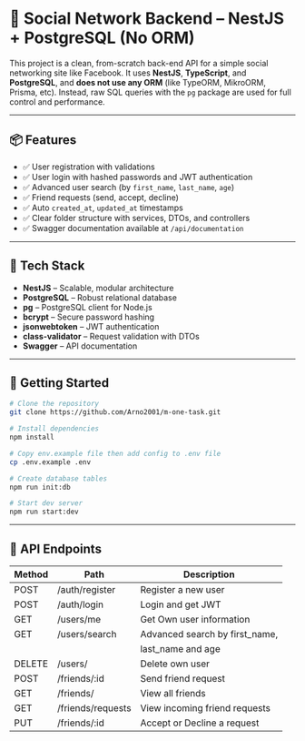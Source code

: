 # 🧠 Social Network Backend – NestJS + PostgreSQL (No ORM)

This project is a clean, from-scratch back-end API for a simple social networking site like Facebook. It uses **NestJS**, **TypeScript**, and **PostgreSQL**, and **does not use any ORM** (like TypeORM, MikroORM, Prisma, etc). Instead, raw SQL queries with the `pg` package are used for full control and performance.

---

## 📦 Features

- ✅ User registration with validations
- ✅ User login with hashed passwords and JWT authentication
- ✅ Advanced user search (by `first_name`, `last_name`, `age`)
- ✅ Friend requests (send, accept, decline)
- ✅ Auto `created_at`, `updated_at` timestamps
- ✅ Clear folder structure with services, DTOs, and controllers
- ✅ Swagger documentation available at `/api/documentation`

---

## 🚀 Tech Stack

- **NestJS** – Scalable, modular architecture
- **PostgreSQL** – Robust relational database
- **pg** – PostgreSQL client for Node.js
- **bcrypt** – Secure password hashing
- **jsonwebtoken** – JWT authentication
- **class-validator** – Request validation with DTOs
- **Swagger** – API documentation

---

## 🧪 Getting Started

```bash
# Clone the repository
git clone https://github.com/Arno2001/m-one-task.git

# Install dependencies
npm install

# Copy env.example file then add config to .env file
cp .env.example .env

# Create database tables
npm run init:db

# Start dev server
npm run start:dev
```

---

## 📄 API Endpoints

| Method | Path             | Description                    |
|--------|------------------|--------------------------------|
| POST   | /auth/register   | Register a new user            |
| POST   | /auth/login      | Login and get JWT              |
| GET    | /users/me        | Get Own user information       |
| GET    | /users/search    | Advanced search by first_name, |
|        |                  | last_name and age              |
| DELETE | /users/          | Delete own user                |
| POST   | /friends/:id     | Send friend request            |
| GET    | /friends/        | View all friends               |
| GET    | /friends/requests| View incoming friend requests  |
| PUT    | /friends/:id     | Accept or Decline a request    |
